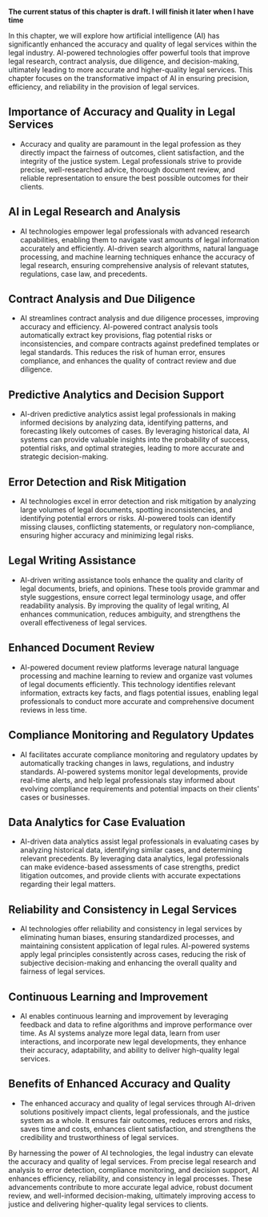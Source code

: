 **The current status of this chapter is draft. I will finish it later when I have time**

In this chapter, we will explore how artificial intelligence (AI) has significantly enhanced the accuracy and quality of legal services within the legal industry. AI-powered technologies offer powerful tools that improve legal research, contract analysis, due diligence, and decision-making, ultimately leading to more accurate and higher-quality legal services. This chapter focuses on the transformative impact of AI in ensuring precision, efficiency, and reliability in the provision of legal services.

Importance of Accuracy and Quality in Legal Services
----------------------------------------------------

* Accuracy and quality are paramount in the legal profession as they directly impact the fairness of outcomes, client satisfaction, and the integrity of the justice system. Legal professionals strive to provide precise, well-researched advice, thorough document review, and reliable representation to ensure the best possible outcomes for their clients.

AI in Legal Research and Analysis
---------------------------------

* AI technologies empower legal professionals with advanced research capabilities, enabling them to navigate vast amounts of legal information accurately and efficiently. AI-driven search algorithms, natural language processing, and machine learning techniques enhance the accuracy of legal research, ensuring comprehensive analysis of relevant statutes, regulations, case law, and precedents.

Contract Analysis and Due Diligence
-----------------------------------

* AI streamlines contract analysis and due diligence processes, improving accuracy and efficiency. AI-powered contract analysis tools automatically extract key provisions, flag potential risks or inconsistencies, and compare contracts against predefined templates or legal standards. This reduces the risk of human error, ensures compliance, and enhances the quality of contract review and due diligence.

Predictive Analytics and Decision Support
-----------------------------------------

* AI-driven predictive analytics assist legal professionals in making informed decisions by analyzing data, identifying patterns, and forecasting likely outcomes of cases. By leveraging historical data, AI systems can provide valuable insights into the probability of success, potential risks, and optimal strategies, leading to more accurate and strategic decision-making.

Error Detection and Risk Mitigation
-----------------------------------

* AI technologies excel in error detection and risk mitigation by analyzing large volumes of legal documents, spotting inconsistencies, and identifying potential errors or risks. AI-powered tools can identify missing clauses, conflicting statements, or regulatory non-compliance, ensuring higher accuracy and minimizing legal risks.

Legal Writing Assistance
------------------------

* AI-driven writing assistance tools enhance the quality and clarity of legal documents, briefs, and opinions. These tools provide grammar and style suggestions, ensure correct legal terminology usage, and offer readability analysis. By improving the quality of legal writing, AI enhances communication, reduces ambiguity, and strengthens the overall effectiveness of legal services.

Enhanced Document Review
------------------------

* AI-powered document review platforms leverage natural language processing and machine learning to review and organize vast volumes of legal documents efficiently. This technology identifies relevant information, extracts key facts, and flags potential issues, enabling legal professionals to conduct more accurate and comprehensive document reviews in less time.

Compliance Monitoring and Regulatory Updates
--------------------------------------------

* AI facilitates accurate compliance monitoring and regulatory updates by automatically tracking changes in laws, regulations, and industry standards. AI-powered systems monitor legal developments, provide real-time alerts, and help legal professionals stay informed about evolving compliance requirements and potential impacts on their clients' cases or businesses.

Data Analytics for Case Evaluation
----------------------------------

* AI-driven data analytics assist legal professionals in evaluating cases by analyzing historical data, identifying similar cases, and determining relevant precedents. By leveraging data analytics, legal professionals can make evidence-based assessments of case strengths, predict litigation outcomes, and provide clients with accurate expectations regarding their legal matters.

Reliability and Consistency in Legal Services
---------------------------------------------

* AI technologies offer reliability and consistency in legal services by eliminating human biases, ensuring standardized processes, and maintaining consistent application of legal rules. AI-powered systems apply legal principles consistently across cases, reducing the risk of subjective decision-making and enhancing the overall quality and fairness of legal services.

Continuous Learning and Improvement
-----------------------------------

* AI enables continuous learning and improvement by leveraging feedback and data to refine algorithms and improve performance over time. As AI systems analyze more legal data, learn from user interactions, and incorporate new legal developments, they enhance their accuracy, adaptability, and ability to deliver high-quality legal services.

Benefits of Enhanced Accuracy and Quality
-----------------------------------------

* The enhanced accuracy and quality of legal services through AI-driven solutions positively impact clients, legal professionals, and the justice system as a whole. It ensures fair outcomes, reduces errors and risks, saves time and costs, enhances client satisfaction, and strengthens the credibility and trustworthiness of legal services.

By harnessing the power of AI technologies, the legal industry can elevate the accuracy and quality of legal services. From precise legal research and analysis to error detection, compliance monitoring, and decision support, AI enhances efficiency, reliability, and consistency in legal processes. These advancements contribute to more accurate legal advice, robust document review, and well-informed decision-making, ultimately improving access to justice and delivering higher-quality legal services to clients.
